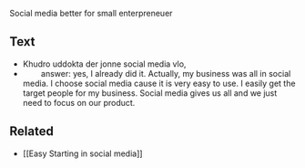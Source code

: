 Social media better for small enterpreneuer

## Text
- Khudro uddokta der jonne social media vlo, 
-         answer: yes, I already did it. Actually, my business was all in social media. I choose social media cause it is very easy to use. I easily get the target people for my business. Social media gives us all and we just need to focus on our product.


## Related
- [[Easy Starting in social media]]